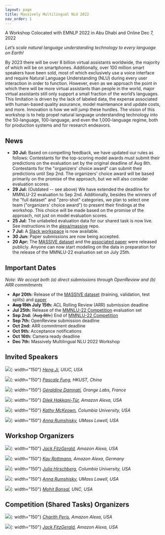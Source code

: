 ```yaml
---
layout: page
title: Massively Multilingual NLU 2022
nav_order: 1
---
```


A Workshop Colocated with EMNLP 2022 in Abu Dhabi and Online
Dec 7, 2022

*Let’s scale natural language understanding technology to every language on Earth!*

By 2023 there will be over 8 billion virtual assistants worldwide, the majority of which will be on smartphones. Additionally, over 100 million smart speakers have been sold, most of which exclusively use a voice interface and require Natural Language Understanding (NLU) during every user interaction in order to function. However, even as we approach the point in which there will be more virtual assistants than people in the world, major virtual assistants still only support a small fraction of the world’s languages. This limitation is driven by the lack of labeled data, the expense associated with human-based quality assurance, model maintenance and update costs, and more. Innovation is how we will jump these hurdles. The vision of this workshop is to help propel natural language understanding technology into the 50-language, 100-language, and even the 1,000-language regime, both for production systems and for research endeavors.

## News
* **30 Jul:** Based on compelling feedback, we have updated our rules as follows: Contestants for the top-scoring model awards must submit their predictions on the evaluation set by the original deadline of Aug 8th. Contestants for the "organizers' choice award" can submit their predictions until Sep 2nd. The organizers' choice award will be based primarily on the promise of the approach, but we will also consider evaluation scores.
* **29 Jul:** (Outdated -- see above) We have extended the deadline for MMNLU-22 evaluation to Sep 2nd. Additionally, besides the winners of the "full dataset" and "zero-shot" categories, we plan to select one team ("organizers' choice award") to present their findings at the workshop. This choice will be made based on the promise of the approach, not just on model evaluation scores.
* **25 Jul:** The unlabeled evaluation data for our shared task is now live. See instructions in the [alexa/massive](https://github.com/alexa/massive) repo.
* **7 Jul:** A [Slack workspace](https://join.slack.com/t/mmnlu-22/shared_invite/zt-1c5p3d3hw-8Ou0QJahOUrEzt5YDYl5Dw) is now available.
* **30 Jun:** Paper submissions are now being accepted.
* **20 Apr:** The [MASSIVE dataset](https://github.com/alexa/massive) and the [associated paper](https://arxiv.org/abs/2204.08582) were released publicly. Anyone can now start modeling on the data in preparation for the release of the MMNLU-22 evaluation set on July 25th.

## Important Dates

*Note: We accept both (a) direct submissions through OpenReview and (b) ARR commitments*

* **Apr 20th:** Release of the [MASSIVE dataset](https://github.com/alexa/massive) (training, validation, test splits) and [paper](https://arxiv.org/abs/2204.08582)
* **~~Aug 15th~~ July 15th:** ACL Rolling Review (ARR) submission deadline
* **Jul 25th:** Release of the [MMNLU-22 Competition](https://eval.ai/web/challenges/challenge-page/1697/overview) evaluation set
* **Sep 2nd:** (~~Aug 8th:~~) End of [MMNLU-22 Competition](https://eval.ai/web/challenges/challenge-page/1697/overview)
* **Sep 7th:** OpenReview submission deadline
* **Oct 2nd:** ARR commitment deadline
* **Oct 9th:** Acceptance notifications
* **Oct 16th:** Camera ready deadline
* **Dec 7th:** Massively Multilingual NLU 2022 Workshop

## Invited Speakers

![](images/heng.png){: width="150"}
*[Heng Ji](http://blender.cs.illinois.edu/hengji.html), UIUC, USA*

![](images/pascale.jpg){: width="150"}
*[Pascale Fung](https://pascale.home.ece.ust.hk/), HKUST, China*

![](images/geraldine.png){: width="150"}
*[Géraldine Damnati](https://sites.google.com/site/geraldinedamnati/), Orange Labs, France*

![](images/dilek.jpeg){: width="150"}
*[Dilek Hakkani-Tür](https://www.linkedin.com/in/dilek-hakkani-tur-9517543/), Amazon Alexa, USA*

![](images/kathy.jpeg){: width="150"}
*[Kathy McKeown](http://www.cs.columbia.edu/~kathy/), Columbia University, USA*

![](images/anna.jpeg){: width="150"}
*[Anna Rumshisky](https://www.cs.uml.edu/~arum/), UMass Lowell, USA*

## Workshop Organizers

![](images/jgmf.jpeg){: width="150"}
*[Jack FitzGerald](https://www.linkedin.com/in/jackgmfitzgerald/), Amazon Alexa, USA*

![](images/kay.jpeg){: width="150"}
*[Kay Rottmann](https://kay-rottmann.de/), Amazon Alexa, Germany*

![](images/julia.jpeg){: width="150"}
*[Julia Hirschberg](http://www.cs.columbia.edu/~julia/), Columbia University, USA*

![](images/anna.jpeg){: width="150"}
*[Anna Rumshisky](https://www.cs.uml.edu/~arum/), UMass Lowell, USA*

![](images/mohit.png){: width="150"}
*[Mohit Bansal](https://www.cs.unc.edu/~mbansal/), UNC, USA*

## Competition (Shared Tasks) Organizers

![](images/charith.jpeg){: width="150"}
*[Charith Peris](https://www.linkedin.com/in/charith-peris/), Amazon Alexa, USA*

![](images/jgmf.jpeg){: width="150"}
*[Jack FitzGerald](https://www.linkedin.com/in/jackgmfitzgerald/), Amazon Alexa, USA*
